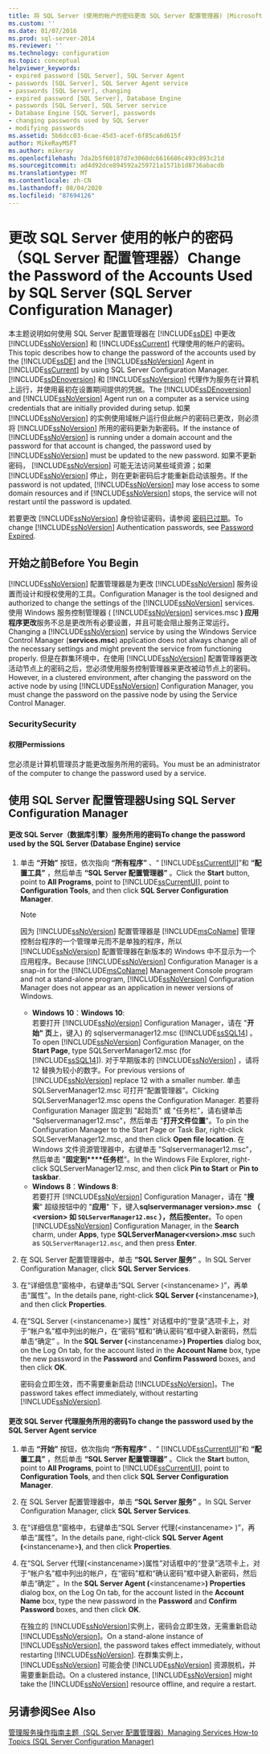 ```yaml
---
title: 将 SQL Server (使用的帐户的密码更改 SQL Server 配置管理器) |Microsoft Docs
ms.custom: ''
ms.date: 01/07/2016
ms.prod: sql-server-2014
ms.reviewer: ''
ms.technology: configuration
ms.topic: conceptual
helpviewer_keywords:
- expired password [SQL Server], SQL Server Agent
- passwords [SQL Server], SQL Server Agent service
- passwords [SQL Server], changing
- expired password [SQL Server], Database Engine
- passwords [SQL Server], SQL Server service
- Database Engine [SQL Server], passwords
- changing passwords used by SQL Server
- modifying passwords
ms.assetid: 5b6dcc03-6cae-45d3-acef-6f85ca6d615f
author: MikeRayMSFT
ms.author: mikeray
ms.openlocfilehash: 7da2b5f60187d7e3060dc6616686c493c893c21d
ms.sourcegitcommit: ad4d92dce894592a259721a1571b1d8736abacdb
ms.translationtype: MT
ms.contentlocale: zh-CN
ms.lasthandoff: 08/04/2020
ms.locfileid: "87694126"
---
```

# <a name="change-the-password-of-the-accounts-used-by-sql-server-sql-server-configuration-manager"></a><span data-ttu-id="24d11-102">更改 SQL Server 使用的帐户的密码（SQL Server 配置管理器）</span><span class="sxs-lookup"><span data-stu-id="24d11-102">Change the Password of the Accounts Used by SQL Server (SQL Server Configuration Manager)</span></span>
  <span data-ttu-id="24d11-103">本主题说明如何使用 SQL Server 配置管理器在 [!INCLUDE[ssDE](../../includes/ssde-md.md)] 中更改 [!INCLUDE[ssNoVersion](../../includes/ssnoversion-md.md)] 和 [!INCLUDE[ssCurrent](../../includes/sscurrent-md.md)] 代理使用的帐户的密码。</span><span class="sxs-lookup"><span data-stu-id="24d11-103">This topic describes how to change the password of the accounts used by the [!INCLUDE[ssDE](../../includes/ssde-md.md)] and the [!INCLUDE[ssNoVersion](../../includes/ssnoversion-md.md)] Agent in [!INCLUDE[ssCurrent](../../includes/sscurrent-md.md)] by using SQL Server Configuration Manager.</span></span> <span data-ttu-id="24d11-104">[!INCLUDE[ssDEnoversion](../../includes/ssdenoversion-md.md)] 和 [!INCLUDE[ssNoVersion](../../includes/ssnoversion-md.md)] 代理作为服务在计算机上运行，并使用最初在设置期间提供的凭据。</span><span class="sxs-lookup"><span data-stu-id="24d11-104">The [!INCLUDE[ssDEnoversion](../../includes/ssdenoversion-md.md)] and [!INCLUDE[ssNoVersion](../../includes/ssnoversion-md.md)] Agent run on a computer as a service using credentials that are initially provided during setup.</span></span> <span data-ttu-id="24d11-105">如果 [!INCLUDE[ssNoVersion](../../includes/ssnoversion-md.md)] 的实例使用域帐户运行但此帐户的密码已更改，则必须将 [!INCLUDE[ssNoVersion](../../includes/ssnoversion-md.md)] 所用的密码更新为新密码。</span><span class="sxs-lookup"><span data-stu-id="24d11-105">If the instance of [!INCLUDE[ssNoVersion](../../includes/ssnoversion-md.md)] is running under a domain account and the password for that account is changed, the password used by [!INCLUDE[ssNoVersion](../../includes/ssnoversion-md.md)] must be updated to the new password.</span></span> <span data-ttu-id="24d11-106">如果不更新密码， [!INCLUDE[ssNoVersion](../../includes/ssnoversion-md.md)] 可能无法访问某些域资源；如果 [!INCLUDE[ssNoVersion](../../includes/ssnoversion-md.md)] 停止，则在更新密码后才能重新启动该服务。</span><span class="sxs-lookup"><span data-stu-id="24d11-106">If the password is not updated, [!INCLUDE[ssNoVersion](../../includes/ssnoversion-md.md)] may lose access to some domain resources and if [!INCLUDE[ssNoVersion](../../includes/ssnoversion-md.md)] stops, the service will not restart until the password is updated.</span></span>  
  
 <span data-ttu-id="24d11-107">若要更改 [!INCLUDE[ssNoVersion](../../includes/ssnoversion-md.md)] 身份验证密码，请参阅 [密码已过期](../password-expired.md)。</span><span class="sxs-lookup"><span data-stu-id="24d11-107">To change [!INCLUDE[ssNoVersion](../../includes/ssnoversion-md.md)] Authentication passwords, see [Password Expired](../password-expired.md).</span></span>  
  
##  <a name="before-you-begin"></a><a name="BeforeYouBegin"></a> <span data-ttu-id="24d11-108">开始之前</span><span class="sxs-lookup"><span data-stu-id="24d11-108">Before You Begin</span></span>  
 [!INCLUDE[ssNoVersion](../../includes/ssnoversion-md.md)] <span data-ttu-id="24d11-109">配置管理器是为更改 [!INCLUDE[ssNoVersion](../../includes/ssnoversion-md.md)] 服务设置而设计和授权使用的工具。</span><span class="sxs-lookup"><span data-stu-id="24d11-109">Configuration Manager is the tool designed and authorized to change the settings of the [!INCLUDE[ssNoVersion](../../includes/ssnoversion-md.md)] services.</span></span> <span data-ttu-id="24d11-110">使用 Windows 服务控制管理器 ( [!INCLUDE[ssNoVersion](../../includes/ssnoversion-md.md)] services.msc **) 应用程序更改**服务不总是更改所有必要设置，并且可能会阻止服务正常运行。</span><span class="sxs-lookup"><span data-stu-id="24d11-110">Changing a [!INCLUDE[ssNoVersion](../../includes/ssnoversion-md.md)] service by using the Windows Service Control Manager (**services.msc**) application does not always change all of the necessary settings and might prevent the service from functioning properly.</span></span> <span data-ttu-id="24d11-111">但是在群集环境中，在使用 [!INCLUDE[ssNoVersion](../../includes/ssnoversion-md.md)] 配置管理器更改活动节点上的密码之后，您必须使用服务控制管理器来更改被动节点上的密码。</span><span class="sxs-lookup"><span data-stu-id="24d11-111">However, in a clustered environment, after changing the password on the active node by using [!INCLUDE[ssNoVersion](../../includes/ssnoversion-md.md)] Configuration Manager, you must change the password on the passive node by using the Service Control Manager.</span></span>  
  
###  <a name="security"></a><a name="Security"></a> <span data-ttu-id="24d11-112">Security</span><span class="sxs-lookup"><span data-stu-id="24d11-112">Security</span></span>  
  
####  <a name="permissions"></a><a name="Permissions"></a> <span data-ttu-id="24d11-113">权限</span><span class="sxs-lookup"><span data-stu-id="24d11-113">Permissions</span></span>  
 <span data-ttu-id="24d11-114">您必须是计算机管理员才能更改服务所用的密码。</span><span class="sxs-lookup"><span data-stu-id="24d11-114">You must be an administrator of the computer to change the password used by a service.</span></span>  
  
##  <a name="using-sql-server-configuration-manager"></a><a name="SSMSProcedure"></a> <span data-ttu-id="24d11-115">使用 SQL Server 配置管理器</span><span class="sxs-lookup"><span data-stu-id="24d11-115">Using SQL Server Configuration Manager</span></span>  
  
#### <a name="to-change-the-password-used-by-the-sql-server-database-engine-service"></a><span data-ttu-id="24d11-116">更改 SQL Server（数据库引擎）服务所用的密码</span><span class="sxs-lookup"><span data-stu-id="24d11-116">To change the password used by the SQL Server (Database Engine) service</span></span>  
  
1.  <span data-ttu-id="24d11-117">单击 **“开始”** 按钮，依次指向 **“所有程序”** 、“ [!INCLUDE[ssCurrentUI](../../includes/sscurrentui-md.md)]”和 **“配置工具”** ，然后单击 **“SQL Server 配置管理器”** 。</span><span class="sxs-lookup"><span data-stu-id="24d11-117">Click the **Start** button, point to **All Programs**, point to [!INCLUDE[ssCurrentUI](../../includes/sscurrentui-md.md)], point to **Configuration Tools**, and then click **SQL Server Configuration Manager**.</span></span>  
  
    > [!NOTE]  
    >  <span data-ttu-id="24d11-118">因为 [!INCLUDE[ssNoVersion](../../includes/ssnoversion-md.md)] 配置管理器是 [!INCLUDE[msCoName](../../includes/msconame-md.md)] 管理控制台程序的一个管理单元而不是单独的程序，所以 [!INCLUDE[ssNoVersion](../../includes/ssnoversion-md.md)] 配置管理器在新版本的 Windows 中不显示为一个应用程序。</span><span class="sxs-lookup"><span data-stu-id="24d11-118">Because [!INCLUDE[ssNoVersion](../../includes/ssnoversion-md.md)] Configuration Manager is a snap-in for the [!INCLUDE[msCoName](../../includes/msconame-md.md)] Management Console program and not a stand-alone program, [!INCLUDE[ssNoVersion](../../includes/ssnoversion-md.md)] Configuration Manager does not appear as an application in newer versions of Windows.</span></span>  
    >   
    >  -   <span data-ttu-id="24d11-119">**Windows 10**：</span><span class="sxs-lookup"><span data-stu-id="24d11-119">**Windows 10**:</span></span>  
    >          <span data-ttu-id="24d11-120">若要打开 [!INCLUDE[ssNoVersion](../../includes/ssnoversion-md.md)] Configuration Manager，请在 "**开始" 页**上，键入) 的 sqlservermanager12.msc ([!INCLUDE[ssSQL14](../../includes/sssql14-md.md)] 。</span><span class="sxs-lookup"><span data-stu-id="24d11-120">To open [!INCLUDE[ssNoVersion](../../includes/ssnoversion-md.md)] Configuration Manager, on the **Start Page**, type SQLServerManager12.msc (for [!INCLUDE[ssSQL14](../../includes/sssql14-md.md)]).</span></span> <span data-ttu-id="24d11-121">对于早期版本的 [!INCLUDE[ssNoVersion](../../includes/ssnoversion-md.md)] ，请将 12 替换为较小的数字。</span><span class="sxs-lookup"><span data-stu-id="24d11-121">For previous versions of [!INCLUDE[ssNoVersion](../../includes/ssnoversion-md.md)] replace 12 with a smaller number.</span></span> <span data-ttu-id="24d11-122">单击 SQLServerManager12.msc 可打开“配置管理器”。</span><span class="sxs-lookup"><span data-stu-id="24d11-122">Clicking SQLServerManager12.msc opens the Configuration Manager.</span></span> <span data-ttu-id="24d11-123">若要将 Configuration Manager 固定到 "起始页" 或 "任务栏"，请右键单击 "Sqlservermanager12.msc"，然后单击 "**打开文件位置**"。</span><span class="sxs-lookup"><span data-stu-id="24d11-123">To pin the Configuration Manager to the Start Page or Task Bar, right-click SQLServerManager12.msc, and then click **Open file location**.</span></span> <span data-ttu-id="24d11-124">在 Windows 文件资源管理器中，右键单击 "Sqlservermanager12.msc"，然后单击 "**固定到\*\*\*\*任务栏**"。</span><span class="sxs-lookup"><span data-stu-id="24d11-124">In the Windows File Explorer, right-click SQLServerManager12.msc, and then click **Pin to Start** or **Pin to taskbar**.</span></span>  
    > -   <span data-ttu-id="24d11-125">**Windows 8**：</span><span class="sxs-lookup"><span data-stu-id="24d11-125">**Windows 8**:</span></span>  
    >          <span data-ttu-id="24d11-126">若要打开 [!INCLUDE[ssNoVersion](../../includes/ssnoversion-md.md)] Configuration Manager，请在 "**搜索**" 超级按钮中的 "**应用**" 下，键入**sqlservermanager version>.msc （ \<version> **如 `SQLServerManager12.msc` ），然后按**enter**。</span><span class="sxs-lookup"><span data-stu-id="24d11-126">To open [!INCLUDE[ssNoVersion](../../includes/ssnoversion-md.md)] Configuration Manager, in the **Search** charm, under **Apps**, type **SQLServerManager\<version>.msc** such as `SQLServerManager12.msc`, and then press **Enter**.</span></span>  
  
2.  <span data-ttu-id="24d11-127">在 SQL Server 配置管理器中，单击 **“SQL Server 服务”** 。</span><span class="sxs-lookup"><span data-stu-id="24d11-127">In SQL Server Configuration Manager, click **SQL Server Services**.</span></span>  
  
3.  <span data-ttu-id="24d11-128">在“详细信息”窗格中，右键单击“SQL Server (\<instancename> )”，再单击“属性”。</span><span class="sxs-lookup"><span data-stu-id="24d11-128">In the details pane, right-click **SQL Server (**\<instancename>**)**, and then click **Properties**.</span></span>  
  
4.  <span data-ttu-id="24d11-129">在“SQL Server (\<instancename>) 属性” 对话框中的“登录”选项卡上，对于“帐户名”框中列出的帐户，在“密码”框和“确认密码”框中键入新密码，然后单击“确定”   。</span><span class="sxs-lookup"><span data-stu-id="24d11-129">In the **SQL Server (**\<instancename>**) Properties** dialog box, on the Log On tab, for the account listed in the **Account Name** box, type the new password in the **Password** and **Confirm Password** boxes, and then click **OK**.</span></span>  
  
     <span data-ttu-id="24d11-130">密码会立即生效，而不需要重新启动 [!INCLUDE[ssNoVersion](../../includes/ssnoversion-md.md)]。</span><span class="sxs-lookup"><span data-stu-id="24d11-130">The password takes effect immediately, without restarting [!INCLUDE[ssNoVersion](../../includes/ssnoversion-md.md)].</span></span>  
  
#### <a name="to-change-the-password-used-by-the-sql-server-agent-service"></a><span data-ttu-id="24d11-131">更改 SQL Server 代理服务所用的密码</span><span class="sxs-lookup"><span data-stu-id="24d11-131">To change the password used by the SQL Server Agent service</span></span>  
  
1.  <span data-ttu-id="24d11-132">单击 **“开始”** 按钮，依次指向 **“所有程序”** 、“ [!INCLUDE[ssCurrentUI](../../includes/sscurrentui-md.md)]”和 **“配置工具”** ，然后单击 **“SQL Server 配置管理器”** 。</span><span class="sxs-lookup"><span data-stu-id="24d11-132">Click the **Start** button, point to **All Programs**, point to [!INCLUDE[ssCurrentUI](../../includes/sscurrentui-md.md)], point to **Configuration Tools**, and then click **SQL Server Configuration Manager**.</span></span>  
  
2.  <span data-ttu-id="24d11-133">在 SQL Server 配置管理器中，单击 **“SQL Server 服务”** 。</span><span class="sxs-lookup"><span data-stu-id="24d11-133">In SQL Server Configuration Manager, click **SQL Server Services**.</span></span>  
  
3.  <span data-ttu-id="24d11-134">在“详细信息”窗格中，右键单击“SQL Server 代理(\<instancename> )”，再单击“属性”。</span><span class="sxs-lookup"><span data-stu-id="24d11-134">In the details pane, right-click **SQL Server Agent (**\<instancename>**)**, and then click **Properties**.</span></span>  
  
4.  <span data-ttu-id="24d11-135">在“SQL Server 代理(\<instancename>)属性”对话框中的“登录”选项卡上，对于“帐户名”框中列出的帐户，在“密码”框和“确认密码”框中键入新密码，然后单击“确定”     。</span><span class="sxs-lookup"><span data-stu-id="24d11-135">In the **SQL Server Agent (**\<instancename>**) Properties** dialog box, on the Log On tab, for the account listed in the **Account Name** box, type the new password in the **Password** and **Confirm Password** boxes, and then click **OK**.</span></span>  
  
     <span data-ttu-id="24d11-136">在独立的 [!INCLUDE[ssNoVersion](../../includes/ssnoversion-md.md)]实例上，密码会立即生效，无需重新启动 [!INCLUDE[ssNoVersion](../../includes/ssnoversion-md.md)]。</span><span class="sxs-lookup"><span data-stu-id="24d11-136">On a stand-alone instance of [!INCLUDE[ssNoVersion](../../includes/ssnoversion-md.md)], the password takes effect immediately, without restarting [!INCLUDE[ssNoVersion](../../includes/ssnoversion-md.md)].</span></span> <span data-ttu-id="24d11-137">在群集实例上， [!INCLUDE[ssNoVersion](../../includes/ssnoversion-md.md)] 可能会使 [!INCLUDE[ssNoVersion](../../includes/ssnoversion-md.md)] 资源脱机，并需要重新启动。</span><span class="sxs-lookup"><span data-stu-id="24d11-137">On a clustered instance, [!INCLUDE[ssNoVersion](../../includes/ssnoversion-md.md)] might take the [!INCLUDE[ssNoVersion](../../includes/ssnoversion-md.md)] resource offline, and require a restart.</span></span>  
  
## <a name="see-also"></a><span data-ttu-id="24d11-138">另请参阅</span><span class="sxs-lookup"><span data-stu-id="24d11-138">See Also</span></span>  
 [<span data-ttu-id="24d11-139">管理服务操作指南主题（SQL Server 配置管理器）</span><span class="sxs-lookup"><span data-stu-id="24d11-139">Managing Services How-to Topics &#40;SQL Server Configuration Manager&#41;</span></span>](../managing-services-how-to-topics-sql-server-configuration-manager.md)  
  
  
